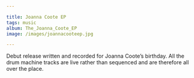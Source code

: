 ```yaml
---

title: Joanna Coote EP
tags: music
album: The_Joanna_Coote_EP
image: /images/joannacooteep.jpg

---
```


De­but re­lease writ­ten and re­cor­ded for Joanna Coote’s birth­day. All the drum ma­chine tracks are live rather than se­quenced and are there­fore all over the place.
